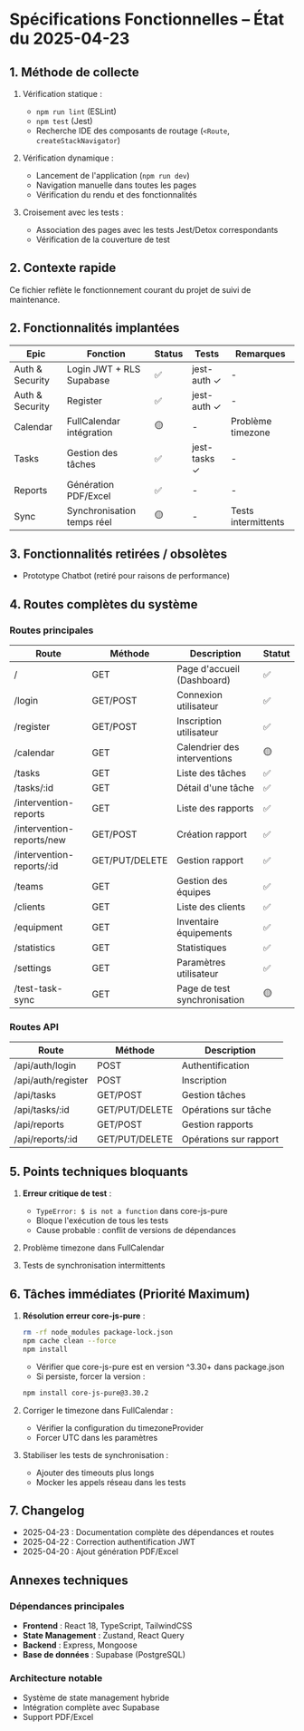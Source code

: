# Spécifications Fonctionnelles – État du 2025-04-23

## 1. Méthode de collecte
1. Vérification statique :
   - `npm run lint` (ESLint)
   - `npm test` (Jest)
   - Recherche IDE des composants de routage (`<Route`, `createStackNavigator`)

2. Vérification dynamique :
   - Lancement de l'application (`npm run dev`)
   - Navigation manuelle dans toutes les pages
   - Vérification du rendu et des fonctionnalités

3. Croisement avec les tests :
   - Association des pages avec les tests Jest/Detox correspondants
   - Vérification de la couverture de test

## 2. Contexte rapide
Ce fichier reflète le fonctionnement courant du projet de suivi de maintenance.

## 2. Fonctionnalités implantées
| Epic | Fonction | Status | Tests | Remarques |
|------|----------|--------|-------|-----------|
| Auth & Security | Login JWT + RLS Supabase | ✅ | jest-auth ✓ | - |
| Auth & Security | Register | ✅ | jest-auth ✓ | - |
| Calendar | FullCalendar intégration | 🟡 | - | Problème timezone |
| Tasks | Gestion des tâches | ✅ | jest-tasks ✓ | - |
| Reports | Génération PDF/Excel | ✅ | - | - |
| Sync | Synchronisation temps réel | 🟡 | - | Tests intermittents |

## 3. Fonctionnalités retirées / obsolètes
- Prototype Chatbot (retiré pour raisons de performance)

## 4. Routes complètes du système

### Routes principales
| Route | Méthode | Description | Statut |
|-------|---------|-------------|--------|
| / | GET | Page d'accueil (Dashboard) | ✅ |
| /login | GET/POST | Connexion utilisateur | ✅ |
| /register | GET/POST | Inscription utilisateur | ✅ |
| /calendar | GET | Calendrier des interventions | 🟡 |
| /tasks | GET | Liste des tâches | ✅ |
| /tasks/:id | GET | Détail d'une tâche | ✅ |
| /intervention-reports | GET | Liste des rapports | ✅ |
| /intervention-reports/new | GET/POST | Création rapport | ✅ |
| /intervention-reports/:id | GET/PUT/DELETE | Gestion rapport | ✅ |
| /teams | GET | Gestion des équipes | ✅ |
| /clients | GET | Liste des clients | ✅ |
| /equipment | GET | Inventaire équipements | ✅ |
| /statistics | GET | Statistiques | ✅ |
| /settings | GET | Paramètres utilisateur | ✅ |
| /test-task-sync | GET | Page de test synchronisation | 🟡 |

### Routes API
| Route | Méthode | Description |
|-------|---------|-------------|
| /api/auth/login | POST | Authentification |
| /api/auth/register | POST | Inscription |
| /api/tasks | GET/POST | Gestion tâches |
| /api/tasks/:id | GET/PUT/DELETE | Opérations sur tâche |
| /api/reports | GET/POST | Gestion rapports |
| /api/reports/:id | GET/PUT/DELETE | Opérations sur rapport |

## 5. Points techniques bloquants
1. **Erreur critique de test** : 
   - `TypeError: $ is not a function` dans core-js-pure
   - Bloque l'exécution de tous les tests
   - Cause probable : conflit de versions de dépendances

2. Problème timezone dans FullCalendar
3. Tests de synchronisation intermittents

## 6. Tâches immédiates (Priorité Maximum)
1. **Résolution erreur core-js-pure** :
   ```bash
   rm -rf node_modules package-lock.json
   npm cache clean --force
   npm install
   ```
   - Vérifier que core-js-pure est en version ^3.30+ dans package.json
   - Si persiste, forcer la version :
   ```bash
   npm install core-js-pure@3.30.2
   ```

2. Corriger le timezone dans FullCalendar :
   - Vérifier la configuration du timezoneProvider
   - Forcer UTC dans les paramètres

3. Stabiliser les tests de synchronisation :
   - Ajouter des timeouts plus longs
   - Mocker les appels réseau dans les tests

## 7. Changelog
- 2025-04-23 : Documentation complète des dépendances et routes
- 2025-04-22 : Correction authentification JWT
- 2025-04-20 : Ajout génération PDF/Excel

## Annexes techniques

### Dépendances principales
- **Frontend** : React 18, TypeScript, TailwindCSS
- **State Management** : Zustand, React Query
- **Backend** : Express, Mongoose
- **Base de données** : Supabase (PostgreSQL)

### Architecture notable
- Système de state management hybride
- Intégration complète avec Supabase
- Support PDF/Excel
